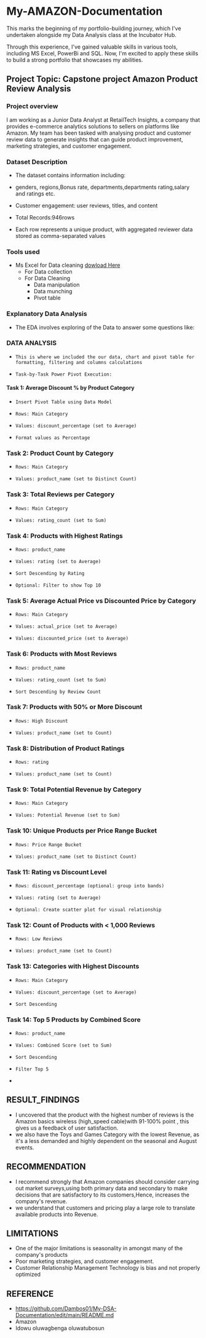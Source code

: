 # My-AMAZON-Documentation

This marks the beginning of my portfolio-building journey, which I've undertaken alongside my Data Analysis class at the Incubator Hub.  


Through this experience, I've gained valuable skills in various tools, including MS Excel, PowerBi and SQL. Now, I'm excited to apply these skills to build a strong portfolio that showcases my abilities.
## Project Topic: Capstone project Amazon Product Review Analysis
### Project overview
I am working as a Junior Data Analyst at RetailTech Insights, a company that provides e-commerce analytics solutions to sellers on platforms like Amazon. My team has been tasked with analysing product and customer review data to generate insights that can guide product improvement, marketing strategies, and customer engagement.



### Dataset Description 
-    The dataset contains information including:
-    genders, regions,Bonus rate, departments,departments rating,salary and ratings etc.

-    Customer engagement: user reviews, titles, and content

-    Total Records:946rows
-    Each row represents a unique product, with aggregated reviewer data stored as comma-separated values

### Tools used
 - Ms Excel for Data cleaning [dowload Here](Http://www.microsoft.com)
    - For Data collection
    - For Data Cleaning
       - Data manipulation
       - Data munching
       - Pivot table 
 
   
###  Explanatory Data Analysis 
-   The EDA involves exploring of the Data to answer some questions like: 
###   DATA ANALYSIS 

  -     This is where we included the our data, chart and pivot table for formatting, filtering and columns calculations
  -     Task-by-Task Power Pivot Execution:
####  Task 1: Average Discount % by Product Category
  -     Insert Pivot Table using Data Model
  -     Rows: Main Category
  -     Values: discount_percentage (set to Average)
  -     Format values as Percentage
###   Task 2: Product Count by Category
  -     Rows: Main Category
  -     Values: product_name (set to Distinct Count)
###   Task 3: Total Reviews per Category
  -     Rows: Main Category
  -     Values: rating_count (set to Sum)
###   Task 4: Products with Highest Ratings
  -     Rows: product_name
  -     Values: rating (set to Average)
  -     Sort Descending by Rating
  -     Optional: Filter to show Top 10
###   Task 5: Average Actual Price vs Discounted Price by Category
  -     Rows: Main Category
  -     Values: actual_price (set to Average)
  -     Values: discounted_price (set to Average)
###   Task 6: Products with Most Reviews
  -     Rows: product_name
  -     Values: rating_count (set to Sum)
  -     Sort Descending by Review Count
###   Task 7: Products with 50% or More Discount
  -     Rows: High Discount
  -     Values: product_name (set to Count)
###   Task 8: Distribution of Product Ratings
  -     Rows: rating
  -     Values: product_name (set to Count)
###   Task 9: Total Potential Revenue by Category
  -     Rows: Main Category
  -     Values: Potential Revenue (set to Sum)
###   Task 10: Unique Products per Price Range Bucket
  -     Rows: Price Range Bucket
  -     Values: product_name (set to Distinct Count)
###   Task 11: Rating vs Discount Level
  -     Rows: discount_percentage (optional: group into bands)
  -     Values: rating (set to Average)
  -     Optional: Create scatter plot for visual relationship
###   Task 12: Count of Products with < 1,000 Reviews
  -     Rows: Low Reviews
  -     Values: product_name (set to Count)
###   Task 13: Categories with Highest Discounts
  -     Rows: Main Category
  -     Values: discount_percentage (set to Average)
  -     Sort Descending
###   Task 14: Top 5 Products by Combined Score
  -     Rows: product_name
  -     Values: Combined Score (set to Sum)
  -     Sort Descending
  -     Filter Top 5
  - 

  ##  RESULT_FINDINGS
  -    I uncovered that the product with the highest number of reviews is the Amazon basics wireless (high_speed cable)with 91-100% point , this gives us a feedback of user satisfaction.
  -   we also have the Toys and Games Category with the lowest Revenue, as it's a less demanded and highly dependent on the seasonal and August events.

  ##  RECOMMENDATION 

  -   I recommend strongly that Amazon companies should consider carrying out market surveys,using both primary data and secondary to make decisions that are satisfactory to its customers,Hence, increases the company's revenue.
  -   we understand that customers and pricing play a large role to translate available products into Revenue.

  ##  LIMITATIONS 
  -   One of the major limitations is seasonality in amongst many of the company's products
  -   Poor marketing strategies, and customer engagement.
  -   Customer Relationship Management Technology is bias and not properly optimized  

##   REFERENCE 
 -    https://github.com/Dambos01/My-DSA-Documentation/edit/main/README.md
 -    Amazon
 -    Idowu oluwagbenga oluwatubosun 

 
